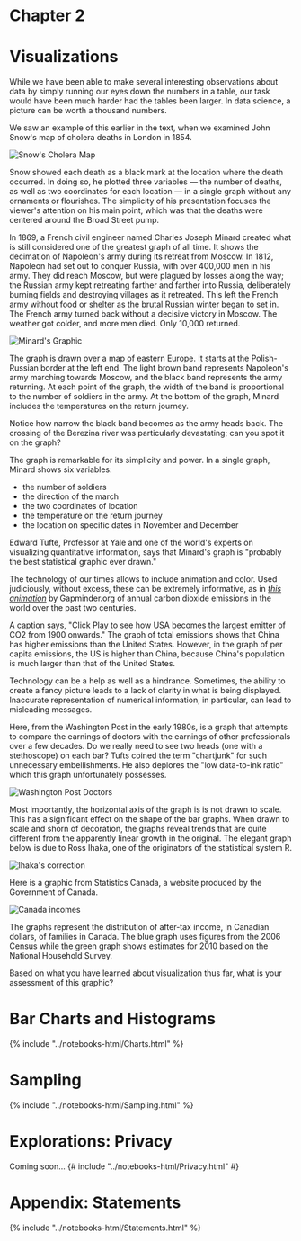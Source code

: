 Chapter 2
=========

Visualizations
==============

While we have been able to make several interesting observations about data by
simply running our eyes down the numbers in a table, our task would have been
much harder had the tables been larger.  In data science, a picture can be
worth a thousand numbers.

We saw an example of this earlier in the text, when we examined John Snow's map
of cholera deaths in London in 1854.

![Snow's Cholera Map](../images/snow_map.jpg)

Snow showed each death as a black mark at the location where the death
occurred. In doing so, he plotted three variables — the number of deaths, as
well as two coordinates for each location — in a single graph without any
ornaments or flourishes. The simplicity of his presentation focuses the
viewer's attention on his main point, which was that the deaths were centered
around the Broad Street pump.

In 1869, a French civil engineer named Charles Joseph Minard created what is
still considered one of the greatest graph of all time. It shows the decimation
of Napoleon's army during its retreat from Moscow. In 1812, Napoleon had set
out to conquer Russia, with over 400,000 men in his army. They did reach
Moscow, but were plagued by losses along the way; the Russian army kept
retreating farther and farther into Russia, deliberately burning fields and
destroying villages as it retreated. This left the French army without food or
shelter as the brutal Russian winter began to set in. The French army turned
back without a decisive victory in Moscow. The weather got colder, and more men
died. Only 10,000 returned.

![Minard's Graphic](../images/minard.png)

The graph is drawn over a map of eastern Europe. It starts at the
Polish-Russian border at the left end. The light brown band represents
Napoleon's army marching towards Moscow, and the black band represents the army
returning. At each point of the graph, the width of the band is proportional to
the number of soldiers in the army. At the bottom of the graph, Minard includes
the temperatures on the return journey.

Notice how narrow the black band becomes as the army heads back. The crossing
of the Berezina river was particularly devastating; can you spot it on the
graph?

The graph is remarkable for its simplicity and power. In a single graph, Minard
shows six variables:

* the number of soldiers
* the direction of the march
* the two coordinates of location
* the temperature on the return journey
* the location on specific dates in November and December

Edward Tufte, Professor at Yale and one of the world's experts on visualizing
quantitative information, says that Minard's graph is "probably the best
statistical graphic ever drawn."

The technology of our times allows to include animation and color. Used
judiciously, without excess, these can be extremely informative, as in [*this
animation*](http://goo.gl/Oe2oqC) by Gapminder.org of annual carbon dioxide
emissions in the world over the past two centuries.

A caption says, "Click Play to see how USA becomes the largest emitter of CO2
from 1900 onwards." The graph of total emissions shows that China has higher
emissions than the United States. However, in the graph of per capita
emissions, the US is higher than China, because China's population is much
larger than that of the United States.

Technology can be a help as well as a hindrance. Sometimes, the ability to
create a fancy picture leads to a lack of clarity in what is being displayed.
Inaccurate representation of numerical information, in particular, can lead to
misleading messages.

Here, from the Washington Post in the early 1980s, is a graph that attempts to
compare the earnings of doctors with the earnings of other professionals over a
few decades. Do we really need to see two heads (one with a stethoscope) on
each bar? Tufts coined the term "chartjunk" for such unnecessary
embellishments. He also deplores the "low data-to-ink ratio" which this graph
unfortunately possesses.

![Washington Post Doctors](../images/post_bad_graph.png)

Most importantly, the horizontal axis of the graph is is not drawn to scale.
This has a significant effect on the shape of the bar graphs. When drawn to
scale and shorn of decoration, the graphs reveal trends that are quite
different from the apparently linear growth in the original. The elegant graph
below is due to Ross Ihaka, one of the originators of the statistical system R.

![Ihaka's correction](../images/ihaka_fixed_post_graph.png)

Here is a graphic from Statistics Canada, a website produced by the Government
of Canada.

![Canada incomes](../images/canada_incomes.png)

The graphs represent the distribution of after-tax income, in Canadian dollars,
of families in Canada. The blue graph uses figures from the 2006 Census while
the green graph shows estimates for 2010 based on the National Household
Survey.

Based on what you have learned about visualization thus far, what is your
assessment of this graphic?

Bar Charts and Histograms
=========================

{% include "../notebooks-html/Charts.html" %}

Sampling
========

{% include "../notebooks-html/Sampling.html" %}

Explorations: Privacy
=====================

Coming soon...
{# include "../notebooks-html/Privacy.html" #}

Appendix: Statements
====================

{% include "../notebooks-html/Statements.html" %}

